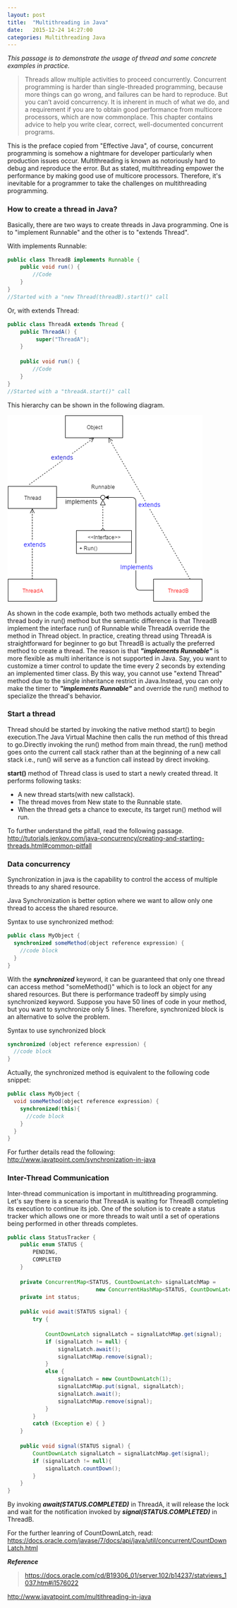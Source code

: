 ```yaml
---
layout: post
title:  "Multithreading in Java"
date:   2015-12-24 14:27:00
categories: Multithreading Java
---
```


*This passage is to demonstrate the usage of thread and some concrete examples in practice.*

>Threads allow multiple activities to proceed concurrently. Concurrent programming is harder than single-threaded programming, because more things can go wrong, and failures can be hard to reproduce. But you can’t avoid concurrency. It is inherent in much of what we do, and a requirement if you are to obtain good performance from multicore processors, which are now commonplace. This chapter contains advice to help you write clear, correct, well-documented concurrent programs.

This is the preface copied from "Effective Java", of course, concurrent programming is somehow a nightmare for developer particularly when production issues occur. Multithreading is known as notoriously hard to debug and reproduce the error. But as stated, multithreading empower the performance by making good use of multicore processors. Therefore, it's inevitable for a programmer to take the challenges on multithreading programming.

### How to create a thread in Java?

Basically, there are two ways to create threads in Java programming. One is to "implement Runnable" and the other is to "extends Thread".

With implements Runnable:
```java
public class ThreadB implements Runnable {
    public void run() {
        //Code
    }
}
//Started with a "new Thread(threadB).start()" call
```
Or, with extends Thread:
```java
public class ThreadA extends Thread {
    public ThreadA() {
         super("ThreadA");
    }

    public void run() {
        //Code
    }
}
//Started with a "threadA.start()" call
```
This hierarchy can be shown in the following diagram.

![Alt text](/resources/multithreading/thread-runnable-erp.png)

As shown in the code example, both two methods actually embed the thread body in run() method but the semantic difference is that ThreadB implement the interface run() of Runnable while ThreadA override the method in Thread object. In practice, creating thread using ThreadA is straightforward for beginner to go but ThreadB is actually the preferred method to create a thread. The reason is that ***"implements Runnable"*** is more flexible as multi inheritance is not supported in Java. Say, you want to customize a timer control to update the time every 2 seconds by extending an implemented timer class. By this way, you cannot use "extend Thread" method due to the single inheritance restrict in Java.Instead, you can only make the timer to ***"implements Runnable"*** and override the run() method to specialize the thread's behavior.

### Start a thread

Thread should be started by invoking the native method start() to begin execution.The Java Virtual Machine then calls the run method of this thread to go.Directly invoking the run() method from main thread, the run() method goes onto the current call stack rather than at the beginning of a new call stack i.e., run() will serve as a function call instead by direct invoking.

**start()** method of Thread class is used to start a newly created thread. It performs following tasks:
* A new thread starts(with new callstack).
* The thread moves from New state to the Runnable state.
* When the thread gets a chance to execute, its target run() method will run.

To further understand the pitfall, read the following passage.
http://tutorials.jenkov.com/java-concurrency/creating-and-starting-threads.html#common-pitfall

### Data concurrency

Synchronization in java is the capability to control the access of multiple threads to any shared resource.

Java Synchronization is better option where we want to allow only one thread to access the shared resource.

Syntax to use synchronized method:
```java
public class MyObject {
  synchronized someMethod(object reference expression) {   
    //code block   
  }  
}
```

With the ***synchronized*** keyword, it can be guaranteed that only one thread can access method "someMethod()" which is to lock an object for any shared resources. But there is performance tradeoff by simply using synchronized keyword. Suppose you have 50 lines of code in your method, but you want to synchronize only 5 lines. Therefore, synchronized block is an alternative to solve the problem.

Syntax to use synchronized block
```java
synchronized (object reference expression) {   
  //code block   
}
```

Actually, the synchronized method is equivalent to the following code snippet:
```java
public class MyObject {
  void someMethod(object reference expression) {  
    synchronized(this){
      //code block   
    }
  }  
}
```
For further details read the following:
http://www.javatpoint.com/synchronization-in-java

### Inter-Thread Communication

Inter-thread communication is important in multithreading programming. Let's say there is a scenario that ThreadA is waiting for ThreadB completing its execution to continue its job. One of the solution is to create a status tracker which allows one or more threads to wait until a set of operations being performed in other threads completes.

```java
public class StatusTracker {
	public enum STATUS {
		PENDING,
		COMPLETED
	}		

	private ConcurrentMap<STATUS, CountDownLatch> signalLatchMap =
				  			new ConcurrentHashMap<STATUS, CountDownLatch>();
	private int status;

	public void await(STATUS signal) {
		try {

			CountDownLatch signalLatch = signalLatchMap.get(signal);
			if (signalLatch != null) {
				signalLatch.await();
				signalLatchMap.remove(signal);
			}
			else {
				signalLatch = new CountDownLatch(1);
				signalLatchMap.put(signal, signalLatch);
				signalLatch.await();
				signalLatchMap.remove(signal);
			}
		}
		catch (Exception e) { }
	}

	public void signal(STATUS signal) {
		CountDownLatch signalLatch = signalLatchMap.get(signal);
		if (signalLatch != null){
			signalLatch.countDown();
		}
	}
}
```

By invoking ***await(STATUS.COMPLETED)*** in ThreadA, it will release the lock and wait for the notification invoked by ***signal(STATUS.COMPLETED)*** in ThreadB.

For the further leanring of CountDownLatch, read:
https://docs.oracle.com/javase/7/docs/api/java/util/concurrent/CountDownLatch.html

***Reference***
> https://docs.oracle.com/cd/B19306_01/server.102/b14237/statviews_1037.htm#i1576022
>
http://www.javatpoint.com/multithreading-in-java
